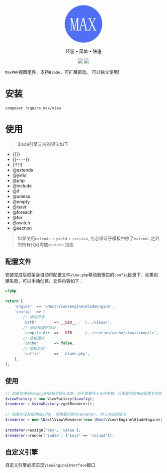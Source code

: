 <br>

<p align="center">
<img src="https://raw.githubusercontent.com/marxphp/max/master/public/favicon.ico" width="120" alt="Max">
</p>

<p align="center">轻量 • 简单 • 快速</p>

<p align="center">
<img src="https://img.shields.io/badge/php-%3E%3D7.4-brightgreen">
<img src="https://img.shields.io/badge/license-apache%202-blue">
</p>

`MaxPHP`视图组件，支持`Blade`，可扩展驱动。 可以独立使用!

# 安装

```
composer require max/view
```

# 使用

> Blade引擎支持的语法如下

- {{}}
- {{-- --}}
- {!! !!}
- @extends
- @yield
- @php
- @include
- @if
- @unless
- @empty
- @isset
- @foreach
- @for
- @switch
- @section

> 如果使用`extends` + `yield` + `section`, 务必保证子模板中除了`extends` 之外的所有代码均被`section` 包裹

## 配置文件

安装完成后框架会自动将配置文件`view.php`移动到根包的`config`目录下，如果创建失败，可以手动创建。文件内容如下：

```php
<?php

return [
    'engine'  => '\Next\View\Engine\BladeEngine',
    'config'  => [
        // 模板目录
        'path'        => __DIR__ . '/../views/',
        // 编译和缓存目录
        'compile_dir' => __DIR__ . '/../runtime/cache/views/compile',
        // 模板缓存
        'cache'       => false,
        // 模板后缀
        'suffix'      => '.blade.php',
    ],
];

```

## 使用

```php
// 如果你使用maxphp的容器实例化该类，则不需要传入任何参数，只需要添加相应配置文件即可。
$viewFactory = new ViewFactory($config);
$renderer = $viewFactory->getRenderer();

// 如果你没有使用maxphp, 则需要实例化renderer, 传入对应的驱动
$renderer = new \Next\View\Renderer(new \Next\View\Engine\BladeEngine($options));

$renderer->assign('key', 'value');
$renderer->render('index', ['key2' => 'value2']);
```

## 自定义引擎

自定义引擎必须实现`ViewEngineInterface`接口
